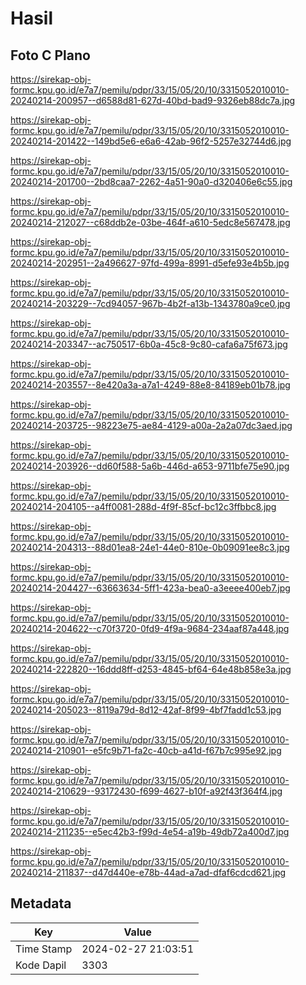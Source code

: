 # Hasil

## Foto C Plano

https://sirekap-obj-formc.kpu.go.id/e7a7/pemilu/pdpr/33/15/05/20/10/3315052010010-20240214-200957--d6588d81-627d-40bd-bad9-9326eb88dc7a.jpg

https://sirekap-obj-formc.kpu.go.id/e7a7/pemilu/pdpr/33/15/05/20/10/3315052010010-20240214-201422--149bd5e6-e6a6-42ab-96f2-5257e32744d6.jpg

https://sirekap-obj-formc.kpu.go.id/e7a7/pemilu/pdpr/33/15/05/20/10/3315052010010-20240214-201700--2bd8caa7-2262-4a51-90a0-d320406e6c55.jpg

https://sirekap-obj-formc.kpu.go.id/e7a7/pemilu/pdpr/33/15/05/20/10/3315052010010-20240214-212027--c68ddb2e-03be-464f-a610-5edc8e567478.jpg

https://sirekap-obj-formc.kpu.go.id/e7a7/pemilu/pdpr/33/15/05/20/10/3315052010010-20240214-202951--2a496627-97fd-499a-8991-d5efe93e4b5b.jpg

https://sirekap-obj-formc.kpu.go.id/e7a7/pemilu/pdpr/33/15/05/20/10/3315052010010-20240214-203229--7cd94057-967b-4b2f-a13b-1343780a9ce0.jpg

https://sirekap-obj-formc.kpu.go.id/e7a7/pemilu/pdpr/33/15/05/20/10/3315052010010-20240214-203347--ac750517-6b0a-45c8-9c80-cafa6a75f673.jpg

https://sirekap-obj-formc.kpu.go.id/e7a7/pemilu/pdpr/33/15/05/20/10/3315052010010-20240214-203557--8e420a3a-a7a1-4249-88e8-84189eb01b78.jpg

https://sirekap-obj-formc.kpu.go.id/e7a7/pemilu/pdpr/33/15/05/20/10/3315052010010-20240214-203725--98223e75-ae84-4129-a00a-2a2a07dc3aed.jpg

https://sirekap-obj-formc.kpu.go.id/e7a7/pemilu/pdpr/33/15/05/20/10/3315052010010-20240214-203926--dd60f588-5a6b-446d-a653-9711bfe75e90.jpg

https://sirekap-obj-formc.kpu.go.id/e7a7/pemilu/pdpr/33/15/05/20/10/3315052010010-20240214-204105--a4ff0081-288d-4f9f-85cf-bc12c3ffbbc8.jpg

https://sirekap-obj-formc.kpu.go.id/e7a7/pemilu/pdpr/33/15/05/20/10/3315052010010-20240214-204313--88d01ea8-24e1-44e0-810e-0b09091ee8c3.jpg

https://sirekap-obj-formc.kpu.go.id/e7a7/pemilu/pdpr/33/15/05/20/10/3315052010010-20240214-204427--63663634-5ff1-423a-bea0-a3eeee400eb7.jpg

https://sirekap-obj-formc.kpu.go.id/e7a7/pemilu/pdpr/33/15/05/20/10/3315052010010-20240214-204622--c70f3720-0fd9-4f9a-9684-234aaf87a448.jpg

https://sirekap-obj-formc.kpu.go.id/e7a7/pemilu/pdpr/33/15/05/20/10/3315052010010-20240214-222820--16ddd8ff-d253-4845-bf64-64e48b858e3a.jpg

https://sirekap-obj-formc.kpu.go.id/e7a7/pemilu/pdpr/33/15/05/20/10/3315052010010-20240214-205023--8119a79d-8d12-42af-8f99-4bf7fadd1c53.jpg

https://sirekap-obj-formc.kpu.go.id/e7a7/pemilu/pdpr/33/15/05/20/10/3315052010010-20240214-210901--e5fc9b71-fa2c-40cb-a41d-f67b7c995e92.jpg

https://sirekap-obj-formc.kpu.go.id/e7a7/pemilu/pdpr/33/15/05/20/10/3315052010010-20240214-210629--93172430-f699-4627-b10f-a92f43f364f4.jpg

https://sirekap-obj-formc.kpu.go.id/e7a7/pemilu/pdpr/33/15/05/20/10/3315052010010-20240214-211235--e5ec42b3-f99d-4e54-a19b-49db72a400d7.jpg

https://sirekap-obj-formc.kpu.go.id/e7a7/pemilu/pdpr/33/15/05/20/10/3315052010010-20240214-211837--d47d440e-e78b-44ad-a7ad-dfaf6cdcd621.jpg


## Metadata

| Key        | Value               |
| ---------- | ------------------- |
| Time Stamp | 2024-02-27 21:03:51 |
| Kode Dapil | 3303                |



